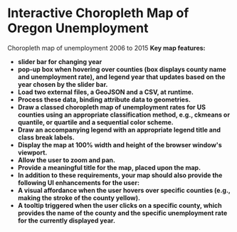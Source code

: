 # Interactive Choropleth Map of Oregon Unemployment
Choropleth map of unemployment 2006 to 2015
<b>Key map features<b/>: 
<ul>
<li>slider bar for changing year
<li>pop-up box when hovering over counties (box displays county name and unemployment rate), and legend year that updates based on the year chosen by the slider bar.</li>
<li>Load two external files, a GeoJSON and a CSV, at runtime.</li>
<li>Process these data, binding attribute data to geometries.</li>
<li>Draw a classed choropleth map of unemployment rates for US counties using an appropriate classification method, e.g.,
ckmeans or quantile, or quartile and a sequential color scheme.</li>
<li>Draw an accompanying legend with an appropriate legend title and class break labels.</li>
<li>Display the map at 100% width and height of the browser window's viewport.</li>
<li>Allow the user to zoom and pan.</li>
<li>Provide a meaningful title for the map, placed upon the map.</li>
<li>In addition to these requirements, your map should also provide the following UI enhancements for the user:</li>
<li>A visual affordance when the user hovers over specific counties (e.g., making the stroke of the county yellow).</li>
<li>A tooltip triggered when the user clicks on a specific county, which provides the name of the county and the specific
unemployment rate for the currently displayed year.</li>
</ul>
    